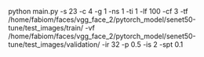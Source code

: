 python main.py -s 23 -c 4 -g 1 -ns 1 -ti 1 -lf 100 -cf 3 
-tf /home/fabiom/faces/vgg_face_2/pytorch_model/senet50-tune/test_images/train/ 
-vf /home/fabiom/faces/vgg_face_2/pytorch_model/senet50-tune/test_images/validation/ 
-ir 32 -p 0.5 -is 2 -spt 0.1
